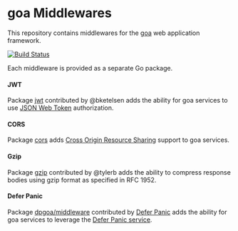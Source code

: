 # goa Middlewares

This repository contains middlewares for the [goa](http://goa.design) web application framework.

[![Build Status](https://travis-ci.org/raphael/goa-middleware.svg?branch=master)](https://travis-ci.org/raphael/goa-middleware)

Each middleware is provided as a separate Go package.

#### JWT

Package [jwt](https://godoc.org/github.com/raphael/goa-middleware/jwt) contributed by @bketelsen
adds the ability for goa services to use [JSON Web Token](http://jwt.io/) authorization.

#### CORS

Package [cors](https://godoc.org/github.com/raphael/goa-middleware/cors) adds
[Cross Origin Resource Sharing](https://en.wikipedia.org/wiki/Cross-origin_resource_sharing) support
to goa services.

#### Gzip

Package [gzip](https://godoc.org/github.com/raphael/goa-middleware/gzip) contributed by @tylerb adds the ability to compress response bodies using gzip format as specified in RFC 1952.

#### Defer Panic

Package [dpgoa/middleware](https://godoc.org/github.com/deferpanic/dpgoa/middleware) contributed
by [Defer Panic](https://github.com/deferpanic) adds the ability for goa services to leverage the
[Defer Panic service](https://deferpanic.com/).

